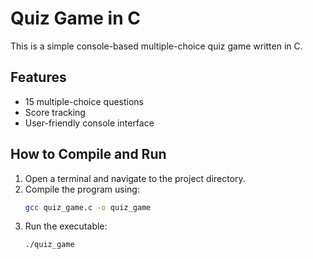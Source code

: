 # Quiz Game in C

This is a simple console-based multiple-choice quiz game written in C.

## Features
- 15 multiple-choice questions
- Score tracking
- User-friendly console interface

## How to Compile and Run
1. Open a terminal and navigate to the project directory.
2. Compile the program using:
   ```sh
   gcc quiz_game.c -o quiz_game
   ```
3. Run the executable:
   ```sh
   ./quiz_game
   ```
